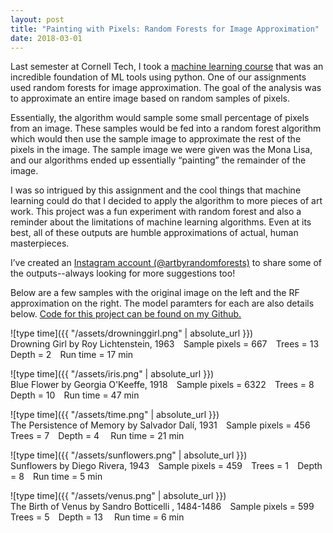 ```yaml
---
layout: post
title: "Painting with Pixels: Random Forests for Image Approximation"
date: 2018-03-01
---
```


Last semester at Cornell Tech, I took a [machine learning course](https://cornelltech.github.io/cs5785-fall-2017/index.html) that was an incredible foundation of ML tools using python. One of our assignments used random forests for image approximation. The goal of the analysis was to approximate an entire image based on random samples of pixels. 

Essentially, the algorithm would sample some small percentage of pixels from an image. These samples would be fed into a random forest algorithm which would then use the sample image to approximate the rest of the pixels in the image. The sample image we were given was the Mona Lisa, and our algorithms ended up essentially “painting” the remainder of the image. 

I was so intrigued by this assignment and the cool things that machine learning could do that I decided to apply the algorithm to more pieces of art work. This project was a fun experiment with random forest and also a reminder about the limitations of machine learning algorithms. Even at its best, all of these outputs are humble approximations of actual, human masterpieces. 

I’ve created an [Instagram account (@artbyrandomforests)](https://instagram.com/artbyrandomforests) to share some of the outputs--always looking for more suggestions too! 

Below are a few samples with the original image on the left and the RF approximation on the right. The model paramters for each are also details below. [Code for this project can be found on my Github.](https://github.com/ashleyajohn/hockeyData)

![type time]({{ "/assets/drowninggirl.png" | absolute_url }})<br/>
Drowning Girl by Roy Lichtenstein, 1963⠀
Sample pixels = 667⠀
Trees = 13⠀
Depth = 2⠀
Run time = 17 min 

![type time]({{ "/assets/iris.png" | absolute_url }})<br/>
Blue Flower by Georgia O'Keeffe, 1918⠀
Sample pixels = 6322⠀
Trees = 8⠀
Depth = 10⠀
Run time = 47 min ⠀

![type time]({{ "/assets/time.png" | absolute_url }})<br/>
The Persistence of Memory by Salvador Dalí, 1931⠀
Sample pixels = 456⠀
Trees = 7⠀
Depth = 4 ⠀
Run time = 21 min 

![type time]({{ "/assets/sunflowers.png" | absolute_url }})<br/>
Sunflowers by Diego Rivera, 1943⠀
Sample pixels = 459⠀
Trees = 1⠀
Depth = 8⠀
Run time = 5 min

![type time]({{ "/assets/venus.png" | absolute_url }})<br/>
The Birth of Venus by Sandro Botticelli , 1484-1486⠀
Sample pixels = 599⠀
Trees = 5⠀
Depth = 13 ⠀
Run time = 6 min

